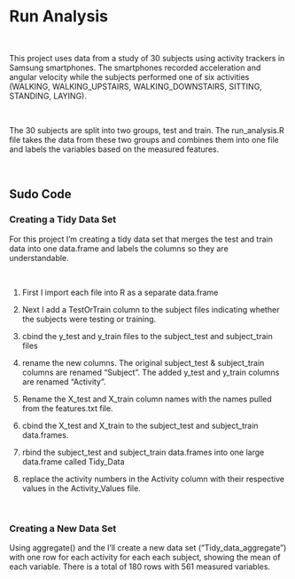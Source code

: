**Run Analysis**
================

 

This project uses data from a study of 30 subjects using activity trackers in
Samsung smartphones. The smartphones recorded acceleration and angular velocity
while the subjects performed one of six activities (WALKING, WALKING\_UPSTAIRS,
WALKING\_DOWNSTAIRS, SITTING, STANDING, LAYING).

 

The 30 subjects are split into two groups, test and train. The run\_analysis.R
file takes the data from these two groups and combines them into one file and
labels the variables based on the measured features.

 

Sudo Code
---------

### Creating a Tidy Data Set

For this project I’m creating a tidy data set that merges the test and train
data into one data.frame and labels the columns so they are understandable.

 

1.  First I import each file into R as a separate data.frame

2.  Next I add a TestOrTrain column to the subject files indicating whether the
    subjects were testing or training.

3.  cbind the y\_test and y\_train files to the subject\_test and subject\_train
    files

4.  rename the new columns. The original subject\_test & subject\_train columns
    are renamed “Subject”. The added y\_test and y\_train columns are renamed
    “Activity”.

5.  Rename the X\_test and X\_train column names with the names pulled from the
    features.txt file.

6.  cbind the X\_test and X\_train to the subject\_test and subject\_train
    data.frames.

7.  rbind the subject\_test and subject\_train data.frames into one large
    data.frame called Tidy\_Data

8.  replace the activity numbers in the Activity column with their respective
    values in the Activity\_Values file.

 

### Creating a New Data Set

Using aggregate() and the I’ll create a new data set (“Tidy\_data\_aggregate”)
with one row for each activity for each each subject, showing the mean of each
variable. There is a total of 180 rows with 561 measured variables.

 

 
